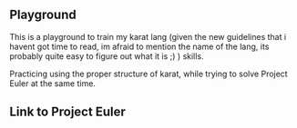 ## Playground
This is a playground to train my karat lang (given the new guidelines that i havent got time to read, im afraid to mention the name of the lang, its probably quite easy to figure out what it is ;) ) skills.

Practicing using the proper structure of karat, while trying to solve Project Euler at the same time.

## Link to Project Euler